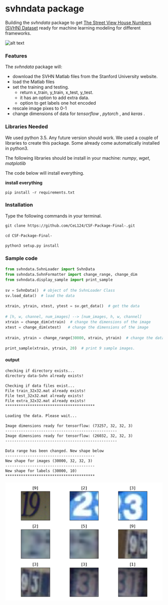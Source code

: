 # svhndata package
Building the *svhndata* package to get [The Street View House Numbers (SVHN) Dataset](http://ufldl.stanford.edu/housenumbers/) ready for machine learning modeling for different frameworks.

![alt text][svhn-image]

[svhn-image]:http://ufldl.stanford.edu/housenumbers/32x32eg.png "image from Stanford webpage"

### Features
The *svhndata* package will:

- download the SVHN Matlab files from the Stanford University website.
- load the Matlab files
- set the training and testing.
  - return x_train, y_train, x_test, y_test.
  - it has an option to add extra data.
  - option to get labels one hot encoded
- rescale image pixes to 0-1
- change dimensions of data for _tensorflow_ , _pytorch_ , and _keras_ .


### Libraries Needed
We used python 3.5. Any future version should work.
We used a couple of libraries to create this package. 
Some already come automatically installed in python3. 

The following libraries should be install in your machine:
_numpy_, _wget_, _matplotlib_

The code below will install everything.

__install everything__
```
pip install -r requirements.txt
```

### Installation
Type the following commands in your terminal.
```
git clone https://github.com/CeL124/CSF-Package-Final-.git

cd CSF-Package-Final-

python3 setup.py install 
```


### Sample code
```python
from svhndata.SvhnLoader import SvhnData
from svhndata.SvhnFormatter import change_range, change_dim
from svhndata.display_sample import print_sample

sv = SvhnData()  # object of the SvhnLoader Class
sv.load_data()  # load the data

xtrain, ytrain, xtest, ytest = sv.get_data()  # get the data

# [h, w, channel, num_images] --> [num_images, h, w, channel]
xtrain = change_dim(xtrain)  # change the dimensions of the image
xtest = change_dim(xtest)   # change the dimensions of the image

xtrain, ytrain = change_range(30000, xtrain, ytrain)  # change the data size to 30,000

print_sample(xtrain, ytrain, 20)  # print 9 sample images.
```
#### output
```
checking if directory exists...
directory data-Svhn already exists!

Checking if data files exist...
File train_32x32.mat already exists!
File test_32x32.mat already exists!
File extra_32x32.mat already exists!
****************************************

Loading the data. Please wait...

Image dimensions ready for tensorflow: (73257, 32, 32, 3)
--------------------------------------------------
Image dimensions ready for tensorflow: (26032, 32, 32, 3)
--------------------------------------------------

Data range has been changed. New shape below
----------------------------------------
New shape for images (30000, 32, 32, 3)
----------------------------------------
New shape for labels (30000, 10)
****************************************
```
![alt text][output-img]

[output-img]:img_output.png "output image"
